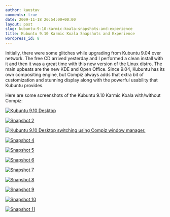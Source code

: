 ```yaml
---
author: kaustav
comments: true
date: 2009-11-18 20:54:00+00:00
layout: post
slug: kubuntu-9-10-karmic-koala-snapshots-and-experience
title: Kubuntu 9.10 Karmic Koala Snapshots and Experience
wordpress_id: 8
---
```


Initially, there were some glitches while upgrading from Kubuntu 9.04 over network. The free CD arrived yesterday and I performed a clean install with it and then it was a great time with this new version of the Linux distro. The main upbeats are the new KDE and Open Office. Since 9.04, Kubuntu has its own compositing engine, but Compiz always adds that extra bit of customization and stunning display along with the powerful usability that Kubuntu provides.<!-- more -->

Here are some screenshots of the Kubuntu 9.10 Karmic Koala with/without Compiz:





[![Kubuntu 9.10 Desktop](http://1.bp.blogspot.com/_cTMwx-Cbjjo/SwRU5zkT0qI/AAAAAAAAADY/yIR7qVX27uY/s200/snapshot1.png)](http://1.bp.blogspot.com/_cTMwx-Cbjjo/SwRU5zkT0qI/AAAAAAAAADY/yIR7qVX27uY/s1600/snapshot1.png)

[![Snapshot 2](http://4.bp.blogspot.com/_cTMwx-Cbjjo/SwRVEv-jXkI/AAAAAAAAADg/T-_YTjeQsQw/s200/snapshot2.png)](http://4.bp.blogspot.com/_cTMwx-Cbjjo/SwRVEv-jXkI/AAAAAAAAADg/T-_YTjeQsQw/s1600/snapshot2.png)

[![Kubuntu 9.10 Desktop switching using Compiz window manager.](http://4.bp.blogspot.com/_cTMwx-Cbjjo/SwRVIt-_EKI/AAAAAAAAADo/2EfWWGGYo4Y/s200/snapshot3.png)](http://4.bp.blogspot.com/_cTMwx-Cbjjo/SwRVIt-_EKI/AAAAAAAAADo/2EfWWGGYo4Y/s1600/snapshot3.png)

[![Snapshot 4](http://1.bp.blogspot.com/_cTMwx-Cbjjo/SwRVNLKCGBI/AAAAAAAAADw/Vp95QzaFugw/s200/snapshot4.png)](http://1.bp.blogspot.com/_cTMwx-Cbjjo/SwRVNLKCGBI/AAAAAAAAADw/Vp95QzaFugw/s1600/snapshot4.png)

[![Snapshot 5](http://4.bp.blogspot.com/_cTMwx-Cbjjo/SwRVRBWhqtI/AAAAAAAAAD4/XYS2Gjzqao8/s200/snapshot5.png)](http://4.bp.blogspot.com/_cTMwx-Cbjjo/SwRVRBWhqtI/AAAAAAAAAD4/XYS2Gjzqao8/s1600/snapshot5.png)

[![Snapshot 6](http://1.bp.blogspot.com/_cTMwx-Cbjjo/SwRVUaVx6SI/AAAAAAAAAEA/E2iS_IYjC8k/s200/snapshot6.png)](http://1.bp.blogspot.com/_cTMwx-Cbjjo/SwRVUaVx6SI/AAAAAAAAAEA/E2iS_IYjC8k/s1600/snapshot6.png)

[![Snapshot 7](http://2.bp.blogspot.com/_cTMwx-Cbjjo/SwRVWrCdBaI/AAAAAAAAAEI/bbwF2KCSyz8/s200/snapshot7.png)](http://2.bp.blogspot.com/_cTMwx-Cbjjo/SwRVWrCdBaI/AAAAAAAAAEI/bbwF2KCSyz8/s1600/snapshot7.png)

[![Snapshot 8](http://3.bp.blogspot.com/_cTMwx-Cbjjo/SwRVaoIOa2I/AAAAAAAAAEQ/EG-wgPvm4nQ/s200/snapshot8.png)](http://3.bp.blogspot.com/_cTMwx-Cbjjo/SwRVaoIOa2I/AAAAAAAAAEQ/EG-wgPvm4nQ/s1600/snapshot8.png)

[![Snapshot 9](http://3.bp.blogspot.com/_cTMwx-Cbjjo/SwRVh15x5KI/AAAAAAAAAEY/UDhWE520Pfk/s200/snapshot9.png)](http://3.bp.blogspot.com/_cTMwx-Cbjjo/SwRVh15x5KI/AAAAAAAAAEY/UDhWE520Pfk/s1600/snapshot9.png)

[![Snapshot 10](http://4.bp.blogspot.com/_cTMwx-Cbjjo/SwRVln-nECI/AAAAAAAAAEg/lZNJFkoGavM/s200/snapshot10.png)](http://4.bp.blogspot.com/_cTMwx-Cbjjo/SwRVln-nECI/AAAAAAAAAEg/lZNJFkoGavM/s1600/snapshot10.png)

[![Snapshot 11](http://3.bp.blogspot.com/_cTMwx-Cbjjo/SwRVprVmA0I/AAAAAAAAAEo/6_TMw7T8GXo/s200/snapshot11.png)](http://3.bp.blogspot.com/_cTMwx-Cbjjo/SwRVprVmA0I/AAAAAAAAAEo/6_TMw7T8GXo/s1600/snapshot11.png)
